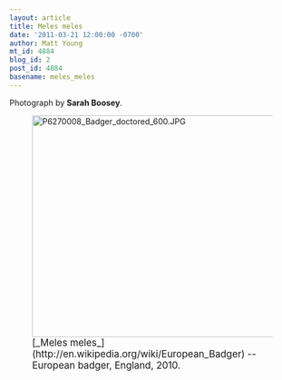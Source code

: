 ```yaml
---
layout: article
title: Meles meles
date: '2011-03-21 12:00:00 -0700'
author: Matt Young
mt_id: 4884
blog_id: 2
post_id: 4884
basename: meles_meles
---
```

Photograph by **Sarah Boosey**.

<figure>
<img src="{{ site.baseurl }}/uploads/2011/P6270008_Badger_doctored_600.JPG" alt="P6270008_Badger_doctored_600.JPG" width="600" height="391" />
<figcaption markdown="span">
<big>[_Meles meles_](http://en.wikipedia.org/wiki/European_Badger) -- European badger, England, 2010.</big>

</figcaption>
</figure>
